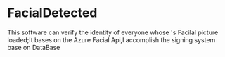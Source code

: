 # FacialDetected
This software  can verify the identity of everyone whose 's Facilal picture  loaded;It bases on the Azure Facial Api,I accomplish the signing system base on DataBase  
